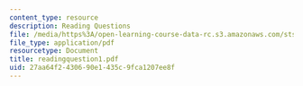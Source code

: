 ```yaml
---
content_type: resource
description: Reading Questions
file: /media/https%3A/open-learning-course-data-rc.s3.amazonaws.com/sts-069-technology-in-a-dangerous-world-fall-2002/27aa64f2430690e1435c9fca1207ee8f_readingquestion1.pdf
file_type: application/pdf
resourcetype: Document
title: readingquestion1.pdf
uid: 27aa64f2-4306-90e1-435c-9fca1207ee8f
---
```


